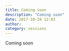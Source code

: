 ```yaml
---
title: Coming soon
description: "Coming soon"
date: 2017-10-28 12:03
author:
category: sessions
---
```

Coming soon